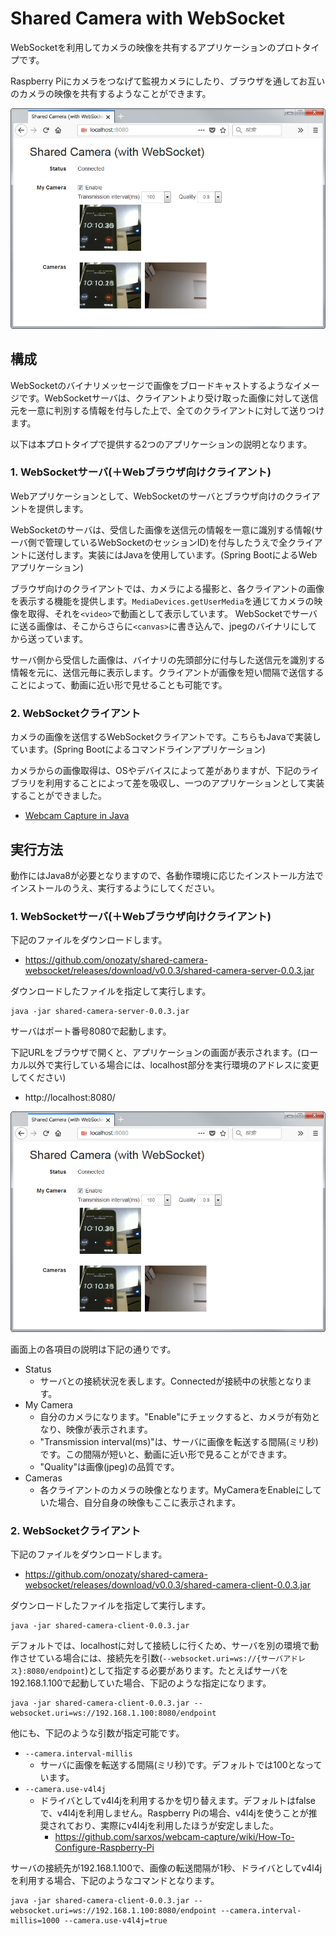 # Shared Camera with WebSocket

WebSocketを利用してカメラの映像を共有するアプリケーションのプロトタイプです。

Raspberry Piにカメラをつなげて監視カメラにしたり、ブラウザを通してお互いのカメラの映像を共有するようなことができます。

<img src="screenshot.png" width="600px">

## 構成

WebSocketのバイナリメッセージで画像をブロードキャストするようなイメージです。WebSocketサーバは、クライアントより受け取った画像に対して送信元を一意に判別する情報を付与した上で、全てのクライアントに対して送りつけます。

以下は本プロトタイプで提供する2つのアプリケーションの説明となります。

### 1. WebSocketサーバ(＋Webブラウザ向けクライアント)

Webアプリケーションとして、WebSocketのサーバとブラウザ向けのクライアントを提供します。

WebSocketのサーバは、受信した画像を送信元の情報を一意に識別する情報(サーバ側で管理しているWebSocketのセッションID)を付与したうえで全クライアントに送付します。実装にはJavaを使用しています。(Spring BootによるWebアプリケーション)

ブラウザ向けのクライアントでは、カメラによる撮影と、各クライアントの画像を表示する機能を提供します。`MediaDevices.getUserMedia`を通じてカメラの映像を取得、それを`<video>`で動画として表示しています。
WebSocketでサーバに送る画像は、そこからさらに`<canvas>`に書き込んで、jpegのバイナリにしてから送っています。

サーバ側から受信した画像は、バイナリの先頭部分に付与した送信元を識別する情報を元に、送信元毎に表示します。クライアントが画像を短い間隔で送信することによって、動画に近い形で見せることも可能です。

### 2. WebSocketクライアント

カメラの画像を送信するWebSocketクライアントです。こちらもJavaで実装しています。(Spring Bootによるコマンドラインアプリケーション)

カメラからの画像取得は、OSやデバイスによって差がありますが、下記のライブラリを利用することによって差を吸収し、一つのアプリケーションとして実装することができました。

* [Webcam Capture in Java](http://webcam-capture.sarxos.pl/)

## 実行方法

動作にはJava8が必要となりますので、各動作環境に応じたインストール方法でインストールのうえ、実行するようにしてください。

### 1. WebSocketサーバ(＋Webブラウザ向けクライアント)

下記のファイルをダウンロードします。

* https://github.com/onozaty/shared-camera-websocket/releases/download/v0.0.3/shared-camera-server-0.0.3.jar

ダウンロードしたファイルを指定して実行します。

```
java -jar shared-camera-server-0.0.3.jar
```

サーバはポート番号8080で起動します。

下記URLをブラウザで開くと、アプリケーションの画面が表示されます。(ローカル以外で実行している場合には、localhost部分を実行環境のアドレスに変更してください)

* http://localhost:8080/

<img src="screenshot.png" width="600px">

画面上の各項目の説明は下記の通りです。

* Status
  * サーバとの接続状況を表します。Connectedが接続中の状態となります。
* My Camera
  * 自分のカメラになります。"Enable"にチェックすると、カメラが有効となり、映像が表示されます。
  * "Transmission interval(ms)"は、サーバに画像を転送する間隔(ミリ秒)です。この間隔が短いと、動画に近い形で見ることができます。
  * "Quality"は画像(jpeg)の品質です。
* Cameras
  * 各クライアントのカメラの映像となります。MyCameraをEnableにしていた場合、自分自身の映像もここに表示されます。

### 2. WebSocketクライアント

下記のファイルをダウンロードします。

* https://github.com/onozaty/shared-camera-websocket/releases/download/v0.0.3/shared-camera-client-0.0.3.jar

ダウンロードしたファイルを指定して実行します。

```
java -jar shared-camera-client-0.0.3.jar
```

デフォルトでは、localhostに対して接続しに行くため、サーバを別の環境で動作させている場合には、接続先を引数(`--websocket.uri=ws://{サーバアドレス}:8080/endpoint`)として指定する必要があります。たとえばサーバを192.168.1.100で起動していた場合、下記のような指定になります。

```
java -jar shared-camera-client-0.0.3.jar --websocket.uri=ws://192.168.1.100:8080/endpoint
```

他にも、下記のような引数が指定可能です。

* `--camera.interval-millis`
  * サーバに画像を転送する間隔(ミリ秒)です。デフォルトでは100となっています。
* `--camera.use-v4l4j`
  * ドライバとしてv4l4jを利用するかを切り替えます。デフォルトはfalseで、v4l4jを利用しません。Raspberry Piの場合、v4l4jを使うことが推奨されており、実際にv4l4jを利用したほうが安定しました。
    * https://github.com/sarxos/webcam-capture/wiki/How-To-Configure-Raspberry-Pi

サーバの接続先が192.168.1.100で、画像の転送間隔が1秒、ドライバとしてv4l4jを利用する場合、下記のようなコマンドとなります。

```
java -jar shared-camera-client-0.0.3.jar --websocket.uri=ws://192.168.1.100:8080/endpoint --camera.interval-millis=1000 --camera.use-v4l4j=true
```
